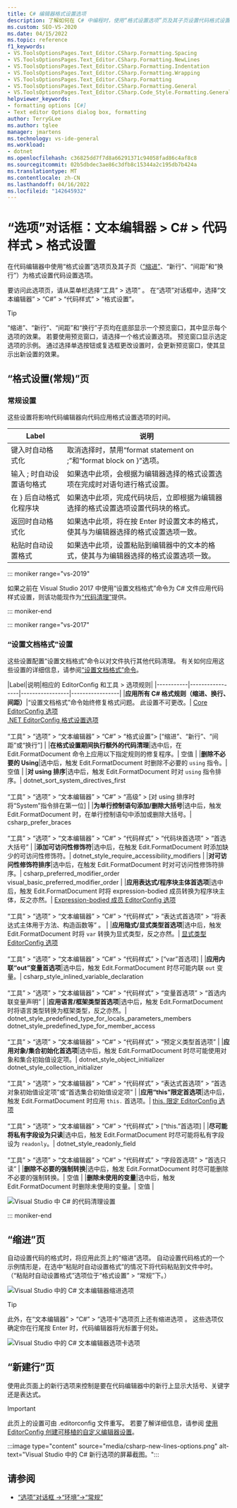 ```yaml
---
title: C# 编辑器格式设置选项
description: 了解如何在 C# 中编程时，使用“格式设置选项”页及其子页设置代码格式设置选项。
ms.custom: SEO-VS-2020
ms.date: 04/15/2022
ms.topic: reference
f1_keywords:
- VS.ToolsOptionsPages.Text_Editor.CSharp.Formatting.Spacing
- VS.ToolsOptionsPages.Text_Editor.CSharp.Formatting.NewLines
- VS.ToolsOptionsPages.Text_Editor.CSharp.Formatting.Indentation
- VS.ToolsOptionsPages.Text_Editor.CSharp.Formatting.Wrapping
- VS.ToolsOptionsPages.Text_Editor.CSharp.Formatting
- VS.ToolsOptionsPages.Text_Editor.CSharp.Formatting.General
- VS.ToolsOptionsPages.Text_Editor.CSharp.Code_Style.Formatting.General
helpviewer_keywords:
- formatting options [C#]
- Text editor Options dialog box, formatting
author: TerryGLee
ms.author: tglee
manager: jmartens
ms.technology: vs-ide-general
ms.workload:
- dotnet
ms.openlocfilehash: c36825dd7f7d8a66291371c94058fad86c4af8c8
ms.sourcegitcommit: 02b5dbdec3ae86c3dfb8c15344a2c195db7b424a
ms.translationtype: MT
ms.contentlocale: zh-CN
ms.lasthandoff: 04/16/2022
ms.locfileid: "142645932"
---
```

# <a name="options-dialog-box-text-editor--c--code-style--formatting"></a>“选项”对话框：文本编辑器 \> C# \> 代码样式 \> 格式设置

在代码编辑器中使用“格式设置”选项页及其子页（[“缩进”](#indentation-page)、“新行”、“间距”和“换行”）为格式设置代码设置选项。

要访问此选项页，请从菜单栏选择“工具” > 选项” 。 在“选项”对话框中，选择“文本编辑器” > “C#” > “代码样式” > “格式设置”。

> [!TIP]
> “缩进”、“新行”、“间距”和“换行”子页均在底部显示一个预览窗口，其中显示每个选项的效果。 若要使用预览窗口，请选择一个格式设置选项。 预览窗口显示选定选项的示例。 通过选择单选按钮或复选框更改设置时，会更新预览窗口，使其显示出新设置的效果。

## <a name="formatting-general-page"></a>“格式设置(常规)”页

### <a name="general-settings"></a>常规设置

这些设置将影响代码编辑器向代码应用格式设置选项的时间。

|Label|说明|
|-----------|-----------------|
|键入时自动格式化|取消选择时，禁用“format statement on ;”和“format block  on }”选项。|
|输入 ; 时自动设置语句格式|如果选中此项，会根据为编辑器选择的格式设置选项在完成时对语句进行格式设置。|
|在 } 后自动格式化程序块|如果选中此项，完成代码块后，立即根据为编辑器选择的格式设置选项设置代码块的格式。|
|返回时自动格式化|如果选中此项，将在按 Enter 时设置文本的格式，使其与为编辑器选择的格式设置选项一致。|
|粘贴时自动设置格式|如果选中此项，设置粘贴到编辑器中的文本的格式，使其与为编辑器选择的格式设置选项一致。|

::: moniker range="vs-2019"

如果之前在 Visual Studio 2017 中使用“设置文档格式”命令为 C# 文件应用代码样式设置，则该功能现作为[“代码清理”](../code-styles-and-code-cleanup.md#apply-code-styles)提供。

::: moniker-end

::: moniker range="vs-2017"

### <a name="format-document-settings"></a>“设置文档格式”设置

这些设置配置“设置文档格式”命令以对文件执行其他代码清理。 有关如何应用这些设置的详细信息，请参阅[“设置文档格式”命令](../code-styles-and-code-cleanup.md#apply-code-styles)。

|Label|说明|相应的 EditorConfig 和工具 > 选项规则|
|-----------|-----------------|-----------------|-----------------|
|**应用所有 C# 格式规则（缩进、换行、间距）**|“设置文档格式”命令始终修复格式问题。 此设置不可更改。| [Core EditorConfig 选项](../../ide/create-portable-custom-editor-options.md)<br/>[.NET EditorConfig 格式设置选项](/dotnet/fundamentals/code-analysis/style-rules/formatting-rules)<br/><br/>“工具” > “选项” > “文本编辑器” > “C#” > “格式设置”> [“缩进”、“新行”、“间距”或“换行”]        |
|**在格式设置期间执行额外的代码清理**|选中后，在 Edit.FormatDocument 命令上应用以下指定规则的修复程序。| 空值 |
|**删除不必要的 Using**|选中后，触发 Edit.FormatDocument 时删除不必要的 `using` 指令。| 空值 |
|**对 using 排序**|选中后，触发 Edit.FormatDocument 时对 `using` 指令排序。| dotnet_sort_system_directives_first<br/><br/>“工具” > “选项” > “文本编辑器” > “C#” > “高级” > [对 using 排序时将“System”指令排在第一位]      |
|**为单行控制语句添加/删除大括号**|选中后，触发 Edit.FormatDocument 时，在单行控制语句中添加或删除大括号。| csharp_prefer_braces<br/><br/>“工具” > “选项” > “文本编辑器” > “C#” > “代码样式” > “代码块首选项” > “首选大括号”       |
|**添加可访问性修饰符**|选中后，在触发 Edit.FormatDocument 时添加缺少的可访问性修饰符。| dotnet_style_require_accessibility_modifiers |
|**对可访问性修饰符排序**|选中后，在触发 Edit.FormatDocument 时对可访问性修饰符排序。| csharp_preferred_modifier_order<br/>visual_basic_preferred_modifier_order |
|**应用表达式/程序块主体首选项**|选中后，触发 Edit.FormatDocument 时将 expression-bodied 成员转换为程序块主体，反之亦然。| [Expression-bodied 成员 EditorConfig 选项](/dotnet/fundamentals/code-analysis/style-rules/language-rules#expression-bodied-members)<br/><br/>“工具” > “选项” > “文本编辑器” > “C#” > “代码样式” > “表达式首选项” > “将表达式主体用于方法、构造函数等”      。 |
|**应用隐式/显式类型首选项**|选中后，触发 Edit.FormatDocument 时将 `var` 转换为显式类型，反之亦然。| [显式类型 EditorConfig 选项](/dotnet/fundamentals/code-analysis/style-rules/language-rules#implicit-and-explicit-types)<br/><br/>“工具” > “选项” > “文本编辑器” > “C#” > “代码样式” > [“var”首选项]      |
|**应用内联“out”变量首选项**|选中后，触发 Edit.FormatDocument 时尽可能内联 `out` 变量。| csharp_style_inlined_variable_declaration<br/><br/>“工具” > “选项” > “文本编辑器” > “C#” > “代码样式” > “变量首选项” > “首选内联变量声明”       |
|**应用语言/框架类型首选项**|选中后，触发 Edit.FormatDocument 时将语言类型转换为框架类型，反之亦然。| dotnet_style_predefined_type_for_locals_parameters_members<br/>dotnet_style_predefined_type_for_member_access<br/><br/>“工具” > “选项” > “文本编辑器” > “C#” > “代码样式” > “预定义类型首选项”      |
|**应用对象/集合初始化首选项**|选中后，触发 Edit.FormatDocument 时尽可能使用对象和集合初始值设定项。| dotnet_style_object_initializer<br/>dotnet_style_collection_initializer<br/><br/>“工具” > “选项” > “文本编辑器” > “C#” > “代码样式” > “表达式首选项” > “首选对象初始值设定项”或“首选集合初始值设定项”        |
|**应用“this”限定首选项**|选中后，触发 Edit.FormatDocument 时应用 `this.` 首选项。| [this. 限定 EditorConfig 选项](/dotnet/fundamentals/code-analysis/style-rules/language-rules#this-and-me)<br/><br/>“工具” > “选项” > “文本编辑器” > “C#” > “代码样式” > [“this.”首选项]      |
|**尽可能将私有字段设为只读**|选中后，触发 Edit.FormatDocument 时尽可能将私有字段设为 `readonly`。| dotnet_style_readonly_field<br/><br/>“工具” > “选项” > “文本编辑器” > “C#” > “代码样式” > “字段首选项” > “首选只读”       |
|**删除不必要的强制转换**|选中后，触发 Edit.FormatDocument 时尽可能删除不必要的强制转换。| 空值 |
|**删除未使用的变量**|选中后，触发 Edit.FormatDocument 时删除未使用的变量。| 空值 |

![Visual Studio 中 C# 的代码清理设置](media/format-document-settings.png)

::: moniker-end

## <a name="indentation-page"></a>“缩进”页

自动设置代码的格式时，将应用此页上的“缩进”选项。 自动设置代码格式的一个示例情形是，在选中“粘贴时自动设置格式”的情况下将代码粘贴到文件中时。 （“粘贴时自动设置格式”选项位于“格式设置” > “常规”下。）

![Visual Studio 中的 C# 文本编辑器缩进选项](media/csharp-indentation-options.png)

> [!TIP]
> 此外，在“文本编辑器” > “C#” > “选项卡”选项页上还有缩进选项  。 这些选项仅确定你在行尾按 Enter 时，代码编辑器将光标置于何处。
>
> ![Visual Studio 中的 C# 文本编辑器选项卡选项](media/csharp-tabs-options.png)

## <a name="new-lines-page"></a>“新建行”页

使用此页面上的新行选项来控制是要在代码编辑器中的新行上显示大括号、关键字还是表达式。

> [!IMPORTANT]
> 此页上的设置可由 .editorconfig 文件重写。 若要了解详细信息，请参阅 [使用 EditorConfig 创建可移植的自定义编辑器设置](../create-portable-custom-editor-options.md)。

:::image type="content" source="media/csharp-new-lines-options.png" alt-text="Visual Studio 中的 C# 新行选项的屏幕截图。":::

## <a name="see-also"></a>请参阅

- [“选项”对话框 ->“环境”->“常规”](../../ide/reference/general-environment-options-dialog-box.md)
